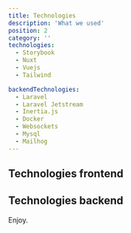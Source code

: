 ```yaml
---
title: Technologies
description: 'What we used'
position: 2
category: ''
technologies:
  - Storybook
  - Nuxt
  - Vuejs
  - Tailwind

backendTechnologies:
  - Laravel
  - Laravel Jetstream
  - Inertia.js
  - Docker
  - Websockets
  - Mysql
  - Mailhog
---
```


## Technologies frontend

<list :items="technologies"></list>

## Technologies backend

<list :items="backendTechnologies"></list> 

Enjoy.